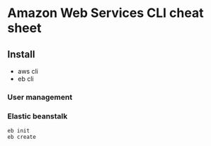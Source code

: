 # Amazon Web Services CLI cheat sheet

## Install
* aws cli
* eb cli

### User management

### Elastic beanstalk
```
eb init
eb create
```
